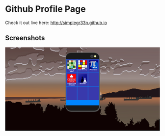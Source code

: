 # Github Profile Page

Check it out live here: 
http://simplegr33n.github.io


## Screenshots

<img src="https://raw.githubusercontent.com/simplegr33n/simplegr33n.github.io/master/screenshots/2017-01-23.png" width="750">


